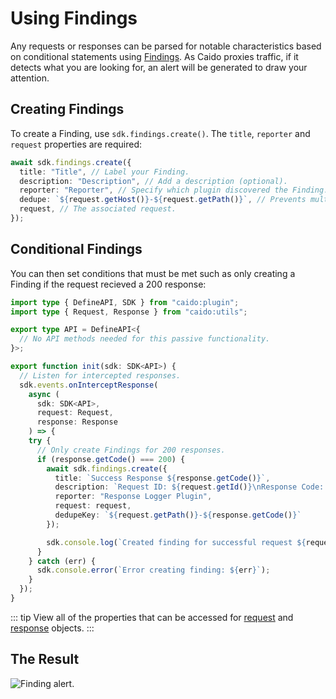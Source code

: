 # Using Findings

Any requests or responses can be parsed for notable characteristics based on conditional statements using [Findings](https://docs.caido.io/guides/findings.html). As Caido proxies traffic, if it detects what you are looking for, an alert will be generated to draw your attention.

## Creating Findings

To create a Finding, use `sdk.findings.create()`. The `title`, `reporter` and `request` properties are required:

``` ts
await sdk.findings.create({
  title: "Title", // Label your Finding.
  description: "Description", // Add a description (optional).
  reporter: "Reporter", // Specify which plugin discovered the Finding.
  dedupe: `${request.getHost()}-${request.getPath()}`, // Prevents multiple alerts for request with matching characteristics (optional).
  request, // The associated request.
});
```

## Conditional Findings

You can then set conditions that must be met such as only creating a Finding if the request recieved a 200 response:

``` ts
import type { DefineAPI, SDK } from "caido:plugin";
import type { Request, Response } from "caido:utils";

export type API = DefineAPI<{
  // No API methods needed for this passive functionality.
}>;

export function init(sdk: SDK<API>) {
  // Listen for intercepted responses.
  sdk.events.onInterceptResponse(
    async (
      sdk: SDK<API>, 
      request: Request, 
      response: Response
    ) => {
    try {
      // Only create Findings for 200 responses.
      if (response.getCode() === 200) {
        await sdk.findings.create({
          title: `Success Response ${response.getCode()}`,
          description: `Request ID: ${request.getId()}\nResponse Code: ${response.getCode()}`,
          reporter: "Response Logger Plugin",
          request: request,
          dedupeKey: `${request.getPath()}-${response.getCode()}`
        });

        sdk.console.log(`Created finding for successful request ${request.getId()}`);
      }
    } catch (err) {
      sdk.console.error(`Error creating finding: ${err}`);
    }
  });
}
 ```

::: tip
View all of the properties that can be accessed for [request](https://developer.caido.io/reference/sdks/backend/#request) and [response](https://developer.caido.io/reference/sdks/backend/#response-3) objects.
:::

## The Result

<img alt="Finding alert." src="/_images/findings.png" centered />
